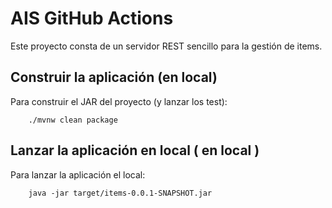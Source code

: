 # AIS GitHub Actions

Este proyecto consta de un servidor REST sencillo para la gestión de items.

## Construir la aplicación (en local)

Para construir el JAR del proyecto (y lanzar los test):

```
    ./mvnw clean package
```

## Lanzar la aplicación en local ( en local )

Para lanzar la aplicación el local:

```
    java -jar target/items-0.0.1-SNAPSHOT.jar 
```
